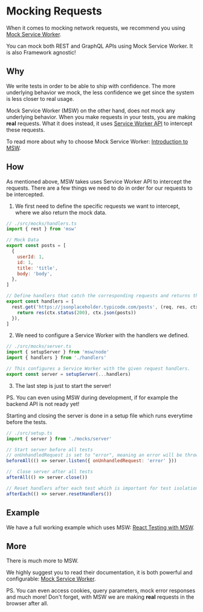 
# Mocking Requests

When it comes to mocking network requests, we recommend you using [Mock Service Worker](https://mswjs.io/).

You can mock both REST and GraphQL APIs using Mock Service Worker. It is also Framework agnostic!

## Why

We write tests in order to be able to ship with confidence. The more underlying behavior we mock, the less confidence we get since the system is less closer to real usage.

Mock Service Worker (MSW) on the other hand, does not mock any underlying behavior. When you make requests in your tests, you are making **real** requests. What it does instead, it uses [Service Worker API](https://developers.google.com/web/fundamentals/primers/service-workers) to intercept these requests.

To read more about why to choose Mock Service Worker: [Introduction to MSW](https://mswjs.io/docs/).

## How

As mentioned above, MSW takes uses Service Worker API to intercept the requests. There are a few things we need to do in order for our requests to be intercepted.

1. We first need to define the specific requests we want to intercept, where we also return the mock data.

```js
// ./src/mocks/handlers.ts
import { rest } from 'msw'

// Mock Data
export const posts = [
  {
    userId: 1,
    id: 1,
    title: 'title',
    body: 'body',
  },
]

// Define handlers that catch the corresponding requests and returns the mock data.
export const handlers = [
  rest.get('https://jsonplaceholder.typicode.com/posts', (req, res, ctx) => {
    return res(ctx.status(200), ctx.json(posts))
  }),
]
```

2. We need to configure a Service Worker with the handlers we defined.

```js
// ./src/mocks/server.ts
import { setupServer } from 'msw/node'
import { handlers } from './handlers'

// This configures a Service Worker with the given request handlers.
export const server = setupServer(...handlers)
```

3. The last step is just to start the server! 

PS. You can even using MSW during development, if for example the backend API is not ready yet!

Starting and closing the server is done in a setup file which runs everytime before the tests.

```js
// ./src/setup.ts
import { server } from './mocks/server'

// Start server before all tests
// onUnhandledRequest is set to "error", meaning an error will be thrown if we make requests that we haven't defined in the handlers (important since we don't want to make real requests).
beforeAll(() => server.listen({ onUnhandledRequest: 'error' }))

//  Close server after all tests
afterAll(() => server.close())

// Reset handlers after each test which is important for test isolation.
afterEach(() => server.resetHandlers())
```

## Example

We have a full working example which uses MSW: [React Testing with MSW](../../test/react-testing-lib-msw/).

## More

There is much more to MSW.

We highly suggest you to read their documentation, it is both powerful and configurable: [Mock Service Worker](https://mswjs.io/).

PS. You can even access cookies, query parameters, mock error responses and much more! Don't forget, with MSW we are making **real** requests in the browser after all.
